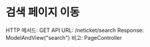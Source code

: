 # 검색 페이지 이동

HTTP 메서드: GET
API URL: /neticket/search
Response: ModelAndView("search")
비고: PageController